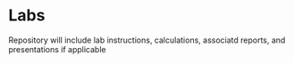# Labs
Repository will include lab instructions, calculations, associatd reports, and presentations if applicable
